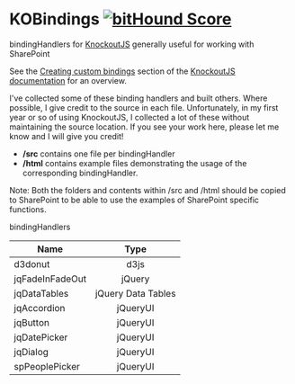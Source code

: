 # KOBindings [![bitHound Score](https://www.bithound.io/github/sympmarc/KOBindings/badges/score.svg)](https://www.bithound.io/github/sympmarc/KOBindings)
bindingHandlers for [KnockoutJS](http://knockoutjs.com/) generally useful for working with SharePoint

See the [Creating custom bindings](http://knockoutjs.com/documentation/custom-bindings.html) section of the [KnockoutJS documentation]() for an overview.

I've collected some of these binding handlers and built others. Where possible, I give credit to the source in each file. Unfortunately, in my first year or so of using KnockoutJS, I collected a lot of these without maintaining the source location. If you see your work here, please let me know and I will give you credit!

* **/src** contains one file per bindingHandler
* **/html** contains example files demonstrating the usage of the corresponding bindingHandler.  

Note: Both the folders and contents within /src and /html should be copied to SharePoint to be able to use the examples of SharePoint specific functions.


bindingHandlers

| Name              | Type          |
| ----------------- |:-------------:|
| d3donut           | d3js          |
| jqFadeInFadeOut   | jQuery        |
| jqDataTables      | jQuery Data Tables|
| jqAccordion       | jQueryUI      |
| jqButton          | jQueryUI      |
| jqDatePicker      | jQueryUI      |
| jqDialog          | jQueryUI      |
| spPeoplePicker    | jQueryUI      |

